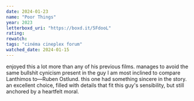 ```yaml
---
date: 2024-01-23
name: "Poor Things"
year: 2023
letterboxd_uri: "https://boxd.it/5FdooL"
rating: 
rewatch: 
tags: "cinéma cineplex forum"
watched_date: 2024-01-15
---
```


enjoyed this a lot more than any of his previous films. manages to avoid the same bullshit cynicism present in the guy I am most inclined to compare Lanthimos to—Ruben Ostlund. this one had something sincere in the story. an excellent choice, filled with details that fit this guy's sensibility, but still anchored by a heartfelt moral.
